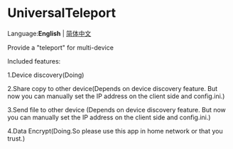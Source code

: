 # UniversalTeleport
Language:**English** | [简体中文](https://github.com/Duucking/UniversalTeleport/blob/main/README_zh.md)

Provide a "teleport" for multi-device

Included features:

1.Device discovery(Doing)

2.Share copy to other device(Depends on device discovery feature. But now you can manually set the IP address on the client side and config.ini.)

3.Send file to other device (Depends on device discovery feature. But now you can manually set the IP address on the client side and config.ini.)

4.Data Encrypt(Doing.So please use this app in home network or that you trust.)
